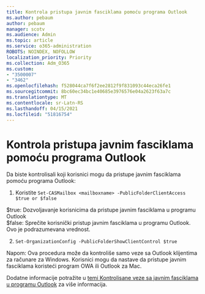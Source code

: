 ```yaml
---
title: Kontrola pristupa javnim fasciklama pomoću programa Outlook
ms.author: pebaum
author: pebaum
manager: scotv
ms.audience: Admin
ms.topic: article
ms.service: o365-administration
ROBOTS: NOINDEX, NOFOLLOW
localization_priority: Priority
ms.collection: Adm_O365
ms.custom:
- "3500007"
- "3462"
ms.openlocfilehash: f528044ca7f6f2ee2812f9f831093c44eca26fe1
ms.sourcegitcommit: 8bc60ec34bc1e40685e3976576e04a2623f63a7c
ms.translationtype: MT
ms.contentlocale: sr-Latn-RS
ms.lasthandoff: 04/15/2021
ms.locfileid: "51816754"
---
```

# <a name="control-access-to-public-folders-using-outlook"></a>Kontrola pristupa javnim fasciklama pomoću programa Outlook

Da biste kontrolisali koji korisnici mogu da pristupe javnim fasciklama pomoću programa Outlook:

1. Koristite `Set-CASMailbox <mailboxname> -PublicFolderClientAccess $true or $false`

$true: Dozvoljavanje korisnicima da pristupe javnim fasciklama u programu Outlook  
$false: Sprečite korisnički pristup javnim fasciklama u programu Outlook. Ovo je podrazumevana vrednost.  

2. `Set-OrganizationConfig -PublicFolderShowClientControl $true`

Napom: Ova procedura može da kontroliše samo veze sa Outlook klijentima za računare za Windows. Korisnici mogu da nastave da pristupe javnim fasciklama koristeći program OWA ili Outlook za Mac.

Dodatne informacije potražite u [temi Kontrolisane veze sa javnim fasciklama u programu Outlook](https://aka.ms/controlpf) za više informacija.
